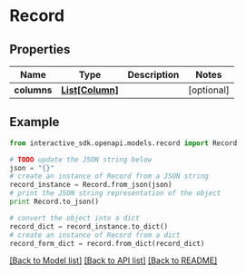 # Record


## Properties

Name | Type | Description | Notes
------------ | ------------- | ------------- | -------------
**columns** | [**List[Column]**](Column.md) |  | [optional] 

## Example

```python
from interactive_sdk.openapi.models.record import Record

# TODO update the JSON string below
json = "{}"
# create an instance of Record from a JSON string
record_instance = Record.from_json(json)
# print the JSON string representation of the object
print Record.to_json()

# convert the object into a dict
record_dict = record_instance.to_dict()
# create an instance of Record from a dict
record_form_dict = record.from_dict(record_dict)
```
[[Back to Model list]](../README.md#documentation-for-models) [[Back to API list]](../README.md#documentation-for-api-endpoints) [[Back to README]](../README.md)


